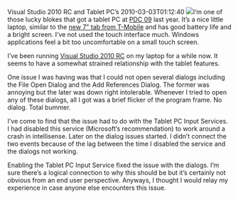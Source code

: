 Visual Studio 2010 RC and Tablet PC’s
2010-03-03T01:12:40
![](http://i.msdn.microsoft.com/dd582936.VisualStudio_lg(en-us,MSDN.10).png)I’m one of those lucky blokes that got a tablet PC at [PDC 09](http://microsoftpdc.com/) last year. It’s a nice little laptop, similar to the [new 7" tab from T-Mobile](http://mobile-broadband.t-mobile.com/tablets/plus) and has good battery life and a bright screen. I’ve not used the touch interface much. Windows applications feel a bit too uncomfortable on a small touch screen.

I’ve been running [Visual Studio 2010 RC](http://msdn.microsoft.com/en-us/vstudio/dd582936.aspx) on my laptop for a while now. It seems to have a somewhat strained relationship with the tablet features.

One issue I was having was that I could not open several dialogs including the File Open Dialog and the Add References Dialog. The former was annoying but the later was down right intolerable. Whenever I tried to open any of these dialogs, all I got was a brief flicker of the program frame. No dialog. Total bummer.

I’ve come to find that the issue had to do with the Tablet PC Input Services. I had disabled this service (Microsoft’s recommendation) to work around a crash in intellisense. Later on the dialog issues started. I didn’t connect the two events because of the lag between the time I disabled the service and the dialogs not working.

Enabling the Tablet PC Input Service fixed the issue with the dialogs. I’m sure there’s a logical connection to why this should be but it’s certainly not obvious from an end user perspective. Anyways, I thought I would relay my experience in case anyone else encounters this issue. 
